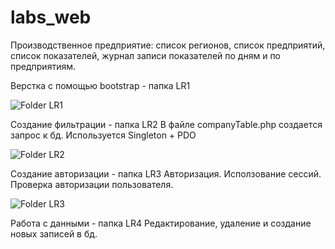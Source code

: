 # labs_web
Производственное предприятие: список регионов, список предприятий, список показателей, журнал записи показателей по дням и по предприятиям.

Верстка с помощью bootstrap - папка LR1

![][lab1]

[lab1]: pic_md/lr1.png "Folder LR1"


Создание фильтрации - папка LR2
В файле companyTable.php создается запрос к бд. Используется Singleton + PDO

![][lab2]

[lab2]: pic_md/lr2.png "Folder LR2"


Создание авторизации - папка LR3
Авторизация. Исползование сессий. Проверка авторизации пользователя.

![][lab3]

[lab3]: pic_md/lr3.png "Folder LR3"


Работа с данными - папка LR4
Редактирование, удаление и создание новых записей в бд.

